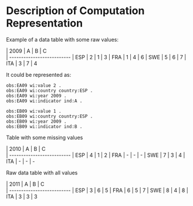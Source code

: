 Description of Computation Representation
=========================================

Example of a data table with some raw values:

| 2009 |    A |    B |    C  
| --------------------------
| ESP  |    2 |    1 |    3
| FRA  |    1 |    4 |    6 
| SWE  |    5 |    6 |    7 
| ITA  |    3 |    7 |    4

It could be represented as:


```turtle
obs:EA09 wi:value 2 .
obs:EA09 wi:country country:ESP .
obs:EA09 wi:year 2009 .
obs:EA09 wi:indicator ind:A .

obs:EB09 wi:value 1 .
obs:EB09 wi:country country:ESP .
obs:EB09 wi:year 2009 .
obs:EB09 wi:indicator ind:B .
```


Table with some missing values

| 2010 |    A |    B |    C  
| --------------------------
| ESP  |    4 |    1 |    2
| FRA  |    - |    - |    - 
| SWE  |    7 |    3 |    4 
| ITA  |    - |    - |    -

Raw data table with all values

| 2011 |    A |    B |    C  
| --------------------------
| ESP  |    3 |    6 |    5
| FRA  |    6 |    5 |    7 
| SWE  |    8 |    4 |    8 
| ITA  |    3 |    3 |    3



